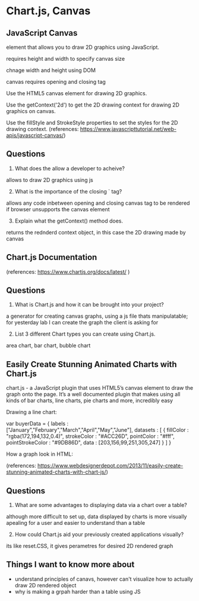 # Chart.js, Canvas

## JavaScript Canvas

<canvas> element that allows you to draw 2D graphics using JavaScript.

requires height and width to specify canvas size 

chnage width and height using DOM

canvas requires opening and closing tag

Use the HTML5 canvas element for drawing 2D graphics.

Use the getContext('2d') to get the 2D drawing context for drawing 2D graphics on canvas.

Use the fillStyle and StrokeStyle properties to set the styles for the 2D drawing context.
(references: https://www.javascripttutorial.net/web-apis/javascript-canvas/)

## Questions

1. What does the <canvas> allow a developer to acheive?

allows to draw 2D graphics using js

2. What is the importance of the closing `</canvas> tag?

allows any code inbetween opening and closing canvas tag to be rendered if browser unsupports the canvas element 

3. Explain what the getContext() method does.

returns the rednderd context object, in this case the 2D drawing made by canvas 

## Chart.js Documentation

(references: https://www.chartjs.org/docs/latest/ )

## Questions

1. What is Chart.js and how it can be brought into your project?

a generator for creating canvas graphs, using a js file thats manipulatable; for yesterday lab I can create the graph the client is asking for  

2. List 3 different Chart types you can create using Chart.js.

area chart, bar chart, bubble chart

## Easily Create Stunning Animated Charts with Chart.js

chart.js - a JavaScript plugin that uses HTML5’s canvas element to draw the graph onto the page. It’s a well documented plugin that makes using all kinds of bar charts, line charts, pie charts and more, incredibly easy

Drawing a line chart: 

<canvas id="buyers" width="600" height="400"></canvas>

<script>
    var buyers = document.getElementById('buyers').getContext('2d');
    new Chart(buyers).Line(buyerData);
</script>

var buyerData = {
	labels : ["January","February","March","April","May","June"],
	datasets : [
		{
			fillColor : "rgba(172,194,132,0.4)",
			strokeColor : "#ACC26D",
			pointColor : "#fff",
			pointStrokeColor : "#9DB86D",
			data : [203,156,99,251,305,247]
		}
	]
}

How a graph look in HTML:

<!DOCTYPE html>
<html lang="en">
    <head>
        <meta charset="utf-8" />
        <title>Chart.js demo</title>
        <!-- import plugin script -->
        <script src='Chart.min.js'></script>
    </head>
    <body>
        <!-- line chart canvas element -->
        <canvas id="buyers" width="600" height="400"></canvas>
        <!-- pie chart canvas element -->
        <canvas id="countries" width="600" height="400"></canvas>
        <!-- bar chart canvas element -->
        <canvas id="income" width="600" height="400"></canvas>
        <script>
            // line chart data
            var buyerData = {
                labels : ["January","February","March","April","May","June"],
                datasets : [
                {
                    fillColor : "rgba(172,194,132,0.4)",
                    strokeColor : "#ACC26D",
                    pointColor : "#fff",
                    pointStrokeColor : "#9DB86D",
                    data : [203,156,99,251,305,247]
                }
            ]
            }
            // get line chart canvas
            var buyers = document.getElementById('buyers').getContext('2d');
            // draw line chart
            new Chart(buyers).Line(buyerData);
            // pie chart data
            var pieData = [
                {
                    value: 20,
                    color:"#878BB6"
                },
                {
                    value : 40,
                    color : "#4ACAB4"
                },
                {
                    value : 10,
                    color : "#FF8153"
                },
                {
                    value : 30,
                    color : "#FFEA88"
                }
            ];
            // pie chart options
            var pieOptions = {
                 segmentShowStroke : false,
                 animateScale : true
            }
            // get pie chart canvas
            var countries= document.getElementById("countries").getContext("2d");
            // draw pie chart
            new Chart(countries).Pie(pieData, pieOptions);
            // bar chart data
            var barData = {
                labels : ["January","February","March","April","May","June"],
                datasets : [
                    {
                        fillColor : "#48A497",
                        strokeColor : "#48A4D1",
                        data : [456,479,324,569,702,600]
                    },
                    {
                        fillColor : "rgba(73,188,170,0.4)",
                        strokeColor : "rgba(72,174,209,0.4)",
                        data : [364,504,605,400,345,320]
                    }
                ]
            }
            // get bar chart canvas
            var income = document.getElementById("income").getContext("2d");
            // draw bar chart
            new Chart(income).Bar(barData);
        </script>
    </body>
</html>

(references: https://www.webdesignerdepot.com/2013/11/easily-create-stunning-animated-charts-with-chart-js/)

## Questions

1. What are some advantages to displaying data via a chart over a table?

although more difficult to set up, data displayed by charts is more visually apealing for a user and easier to understand than a table 

2. How could Chart.js aid your previously created applications visually?

its like reset.CSS, it gives perametres for desired 2D rendered graph 

## Things I want to know more about 
- understand principles of canavs, however can't visualize how to actually draw 2D rendered object 
- why is making a grpah harder than a table using JS